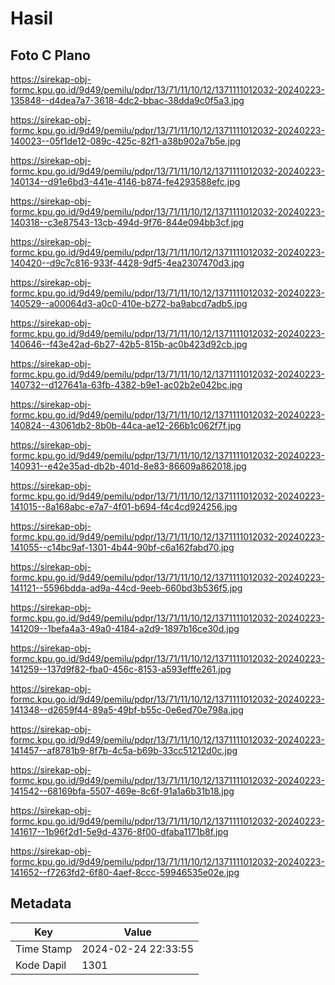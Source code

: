 # Hasil

## Foto C Plano

https://sirekap-obj-formc.kpu.go.id/9d49/pemilu/pdpr/13/71/11/10/12/1371111012032-20240223-135848--d4dea7a7-3618-4dc2-bbac-38dda9c0f5a3.jpg

https://sirekap-obj-formc.kpu.go.id/9d49/pemilu/pdpr/13/71/11/10/12/1371111012032-20240223-140023--05f1de12-089c-425c-82f1-a38b902a7b5e.jpg

https://sirekap-obj-formc.kpu.go.id/9d49/pemilu/pdpr/13/71/11/10/12/1371111012032-20240223-140134--d91e6bd3-441e-4146-b874-fe4293588efc.jpg

https://sirekap-obj-formc.kpu.go.id/9d49/pemilu/pdpr/13/71/11/10/12/1371111012032-20240223-140318--c3e87543-13cb-494d-9f76-844e094bb3cf.jpg

https://sirekap-obj-formc.kpu.go.id/9d49/pemilu/pdpr/13/71/11/10/12/1371111012032-20240223-140420--d9c7c816-933f-4428-9df5-4ea2307470d3.jpg

https://sirekap-obj-formc.kpu.go.id/9d49/pemilu/pdpr/13/71/11/10/12/1371111012032-20240223-140529--a00064d3-a0c0-410e-b272-ba9abcd7adb5.jpg

https://sirekap-obj-formc.kpu.go.id/9d49/pemilu/pdpr/13/71/11/10/12/1371111012032-20240223-140646--f43e42ad-6b27-42b5-815b-ac0b423d92cb.jpg

https://sirekap-obj-formc.kpu.go.id/9d49/pemilu/pdpr/13/71/11/10/12/1371111012032-20240223-140732--d127641a-63fb-4382-b9e1-ac02b2e042bc.jpg

https://sirekap-obj-formc.kpu.go.id/9d49/pemilu/pdpr/13/71/11/10/12/1371111012032-20240223-140824--43061db2-8b0b-44ca-ae12-266b1c062f7f.jpg

https://sirekap-obj-formc.kpu.go.id/9d49/pemilu/pdpr/13/71/11/10/12/1371111012032-20240223-140931--e42e35ad-db2b-401d-8e83-86609a862018.jpg

https://sirekap-obj-formc.kpu.go.id/9d49/pemilu/pdpr/13/71/11/10/12/1371111012032-20240223-141015--8a168abc-e7a7-4f01-b694-f4c4cd924256.jpg

https://sirekap-obj-formc.kpu.go.id/9d49/pemilu/pdpr/13/71/11/10/12/1371111012032-20240223-141055--c14bc9af-1301-4b44-90bf-c6a162fabd70.jpg

https://sirekap-obj-formc.kpu.go.id/9d49/pemilu/pdpr/13/71/11/10/12/1371111012032-20240223-141121--5596bdda-ad9a-44cd-9eeb-660bd3b536f5.jpg

https://sirekap-obj-formc.kpu.go.id/9d49/pemilu/pdpr/13/71/11/10/12/1371111012032-20240223-141209--1befa4a3-49a0-4184-a2d9-1897b16ce30d.jpg

https://sirekap-obj-formc.kpu.go.id/9d49/pemilu/pdpr/13/71/11/10/12/1371111012032-20240223-141259--137d9f82-fba0-456c-8153-a593efffe261.jpg

https://sirekap-obj-formc.kpu.go.id/9d49/pemilu/pdpr/13/71/11/10/12/1371111012032-20240223-141348--d2659f44-89a5-49bf-b55c-0e6ed70e798a.jpg

https://sirekap-obj-formc.kpu.go.id/9d49/pemilu/pdpr/13/71/11/10/12/1371111012032-20240223-141457--af8781b9-8f7b-4c5a-b69b-33cc51212d0c.jpg

https://sirekap-obj-formc.kpu.go.id/9d49/pemilu/pdpr/13/71/11/10/12/1371111012032-20240223-141542--68169bfa-5507-469e-8c6f-91a1a6b31b18.jpg

https://sirekap-obj-formc.kpu.go.id/9d49/pemilu/pdpr/13/71/11/10/12/1371111012032-20240223-141617--1b96f2d1-5e9d-4376-8f00-dfaba1171b8f.jpg

https://sirekap-obj-formc.kpu.go.id/9d49/pemilu/pdpr/13/71/11/10/12/1371111012032-20240223-141652--f7263fd2-6f80-4aef-8ccc-59946535e02e.jpg


## Metadata

| Key        | Value               |
| ---------- | ------------------- |
| Time Stamp | 2024-02-24 22:33:55 |
| Kode Dapil | 1301                |



